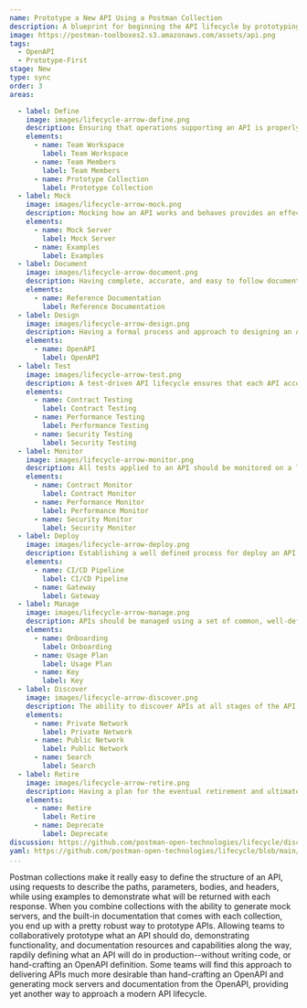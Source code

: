```yaml
---
name: Prototype a New API Using a Postman Collection
description: A blueprint for beginning the API lifecycle by prototyping an API using a Postman collection.
image: https://postman-toolboxes2.s3.amazonaws.com/assets/api.png
tags:
  - OpenAPI
  - Prototype-First
stage: New
type: sync
order: 3
areas: 

  - label: Define
    image: images/lifecycle-arrow-define.png
    description: Ensuring that operations supporting an API is properly defined, as well as what is needed to properly design and bring an API to life. A little planning and organization at this step of an APIs journey can go a long way towards ensuring the overall health and velocity of an API, and the applications that depend on this internal, partner, or public API.
    elements:
      - name: Team Workspace
        label: Team Workspace
      - name: Team Members
        label: Team Members        
      - name: Prototype Collection
        label: Prototype Collection       
  - label: Mock
    image: images/lifecycle-arrow-mock.png
    description: Mocking how an API works and behaves provides an effective way for teams to collaborate, communicate, and iterate as part of the design of an API, but also is something that can be used as part of testing, or just providing a sandbox environment for API consumers to learn before they actually begin working with any API in production.
    elements:
      - name: Mock Server
        label: Mock Server
      - name: Examples
        label: Examples 
  - label: Document
    image: images/lifecycle-arrow-document.png
    description: Having complete, accurate, and easy to follow document is essential for all APIs, helping alleviate the number one pain point for API consumers when it comes to onboarding with an API, as well as expanding the number of API paths an application puts to work, making API documentation one of the most important areas of the API lifecycle.
    elements:
      - name: Reference Documentation
        label: Reference Documentation   
  - label: Design
    image: images/lifecycle-arrow-design.png
    description: Having a formal process and approach to designing an API helps establish consistency and the precision of APIs in production, ensuring that APIs are developed using common patterns across an industry, and within an organization, establishing known practices for shaping the surface area and behaviors of APIs that applications are depending upon.
    elements:
      - name: OpenAPI
        label: OpenAPI   
  - label: Test
    image: images/lifecycle-arrow-test.png
    description: A test-driven API lifecycle ensures that each API accomplishes the intended purpose it was developed for, providing manual and automated ways to ensure an API hasn't changed unexpectedly, is as performant as required, and meets the security expectations of everyone involved, helping establish a high quality of service consistently across all APIs.
    elements:
      - name: Contract Testing
        label: Contract Testing   
      - name: Performance Testing
        label: Performance Testing   
      - name: Security Testing
        label: Security Testing  
  - label: Monitor
    image: images/lifecycle-arrow-monitor.png
    description: All tests applied to an API should be monitored on a logical schedule and from relevant geographic regions, monitoring that APIs aren't breaking their contract, falling below their agreed upon service level agreement (SLA), or becoming a security risk, helping automate the quality of service across APIs in a way that allows teams to be as productive as possible.
    elements:
      - name: Contract Monitor
        label: Contract Monitor   
      - name: Performance Monitor
        label: Performance Monitor   
      - name: Security Monitor
        label: Security Monitor 
  - label: Deploy
    image: images/lifecycle-arrow-deploy.png
    description: Establishing a well defined process for deploy an API helps teams deploy new APIs, as well as each future iteration of an API in a consistent and repeatable way, making sure APIs are deployed using known development, staging, production, other agreed upon stages that actively put to work the other elements like documentation, testing, while contributing to observability. 
    elements:
      - name: CI/CD Pipeline
        label: CI/CD Pipeline
      - name: Gateway
        label: Gateway     
  - label: Manage
    image: images/lifecycle-arrow-manage.png
    description: APIs should be managed using a set of common, well-defined policies that define and govern how APIs are access via all stages of the lifecycle, and ensure that every API has relevant authentication, rate limits, logging, and other essential aspects of managing APIs at scale, helping strike a balance between making APIs accessible and the privacy and security concerns that exist.
    elements:
      - name: Onboarding
        label: Onboarding
      - name: Usage Plan
        label: Usage Plan    
      - name: Key
        label: Key  
  - label: Discover
    image: images/lifecycle-arrow-discover.png
    description: The ability to discover APIs at all stages of the API lifecycle is key to reduce redundancy across operations, helping teams find existing APIs before they develop new ones, and properly match API consumers with the right APIs, supporting documentation, relevant workflows, and the feedback loops that exist as part of the operation of APIs internally within the enterprise, or externally with 3rd party developers.
    elements:
      - name: Private Network
        label: Private Network   
      - name: Public Network
        label: Public Network   
      - name: Search
        label: Search                  
  - label: Retire
    image: images/lifecycle-arrow-retire.png
    description: Having a plan for the eventual retirement and ultimate deprecation of an API, or for specific paths or versions of an API should be a part of every API lifecycle, even when there is no plan for deprecation there should be a process in place for setting expectations for how long an API will be supported, as well as formal process to follow once retirement comes into view on the horizon.     
    elements:
      - name: Retire
        label: Retire  
      - name: Deprecate
        label: Deprecate    
discussion: https://github.com/postman-open-technologies/lifecycle/discussions/16
yaml: https://github.com/postman-open-technologies/lifecycle/blob/main/_blueprints/prototype-a-new-api-using-collection.md   
...
```

Postman collections make it really easy to define the structure of an API, using requests to describe the paths, parameters, bodies, and headers, while using examples to demonstrate what will be returned with each response. When you combine collections with the ability to generate mock servers, and the built-in documentation that comes with each collection, you end up with a pretty robust way to prototype APIs. Allowing teams to collaboratively prototype what an API should do, demonstrating functionality, and documentation resources and capabilities along the way, rapdily defining what an API will do in production--without writing code, or hand-crafting an OpenAPI definition. Some teams will find this approach to delivering APIs much more desirable than hand-crafting an OpenAPI and generating mock servers and documentation from the OpenAPI, providing yet another way to approach a modern API lifecycle.